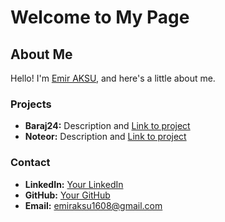 
# Welcome to My Page

## About Me
Hello! I'm [Emir AKSU](), and here's a little about me.

### Projects
- **Baraj24:** Description and [Link to project](#)
- **Noteor:** Description and [Link to project](#)

### Contact
- **LinkedIn:** [Your LinkedIn](https://www.linkedin.com/in/emir-aksu-118b5421b/)
- **GitHub:** [Your GitHub](https://github.com/senihergordugumde)
- **Email:** emiraksu1608@gmail.com
